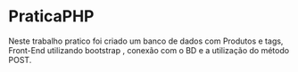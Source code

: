 # PraticaPHP
Neste trabalho pratico foi criado um banco de dados com Produtos e tags, Front-End utilizando bootstrap , conexão com o BD e a utilização do método POST.
